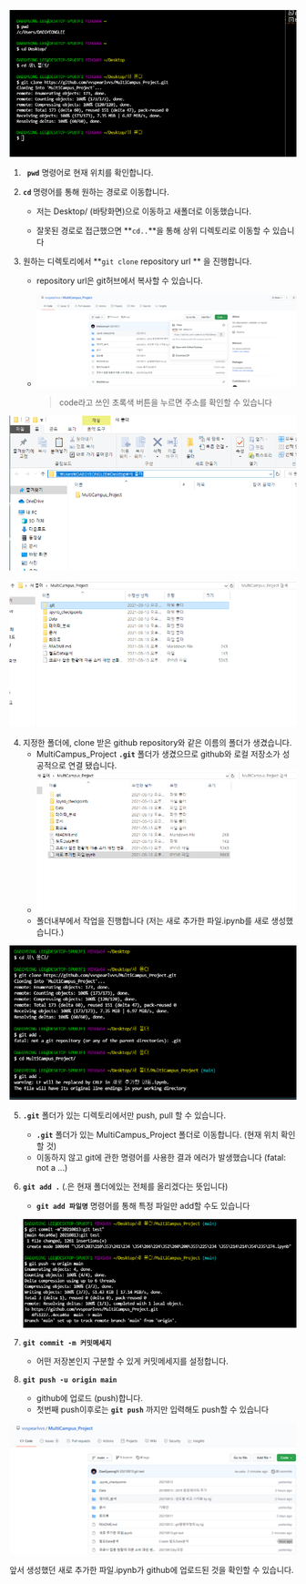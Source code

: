 ![1](HOW%20TO%20USE%20GIT.assets/1.png)

1. <b>`` pwd``</b> 명령어로 현재 위치를 확인합니다.

2. <b>``cd`` </b>명령어를 통해 원하는 경로로 이동합니다.

   - 저는 Desktop/ (바탕화면)으로 이동하고 새폴더로 이동했습니다.

   - 잘못된 경로로 접근했으면 **``cd..``**을 통해 상위 디렉토리로 이동할 수 있습니다

3. 원하는 디렉토리에서 **``git clone`` repository url ** 을 진행합니다. 

   - repository url은 git허브에서 복사할 수 있습니다.

   - ![8](HOW%20TO%20USE%20GIT.assets/8.png)

     > code라고 쓰인 초록색 버튼을 누르면 주소를 확인할 수 있습니다

![2](HOW%20TO%20USE%20GIT.assets/2.png)

![3](HOW%20TO%20USE%20GIT.assets/3.png)

4. 지정한 폴더에, clone 받은 github repository와 같은 이름의 폴더가 생겼습니다.
   - MultiCampus_Project **``.git``** 폴더가 생겼으므로 github와 로컬 저장소가 성공적으로 연결 됐습니다.
   - ![4](HOW%20TO%20USE%20GIT.assets/4.png)
   - 폴더내부에서 작업을 진행합니다 (저는 새로 추가한 파일.ipynb를 새로 생성했습니다.)

![5](HOW%20TO%20USE%20GIT.assets/5.png)

5. **``.git``** 폴더가 있는 디렉토리에서만 push, pull 할 수 있습니다.

   - **``.git``** 폴더가 있는 MultiCampus_Project 폴더로 이동합니다. (현재 위치 확인할 것)
   - 이동하지 않고 git에 관한 명령어를 사용한 결과 에러가 발생했습니다 (fatal: not a ...)

6. **``git add .``** (.은 현재 폴더에있는 전체를 올리겠다는 뜻입니다)

   - **``git add 파일명``** 명령어를 통해 특정 파일만 add할 수도 있습니다

   ![6](HOW%20TO%20USE%20GIT.assets/6.png)

7. **``git commit -m 커밋메세지``**

   - 어떤 저장본인지 구분할 수 있게 커밋메세지를 설정합니다.

8. **``git push -u origin main``**

   - github에 업로드 (push)합니다. 
   - 첫번째 push이후로는 **``git push``** 까지만 입력해도 push할 수 있습니다

![7](HOW%20TO%20USE%20GIT.assets/7.png)

앞서 생성했던 새로 추가한 파일.ipynb가 github에 업로드된 것을 확인할 수 있습니다.